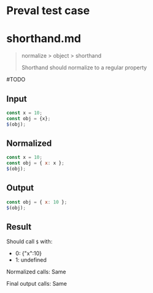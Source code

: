 # Preval test case

# shorthand.md

> normalize > object > shorthand
>
> Shorthand should normalize to a regular property

#TODO

## Input

`````js filename=intro
const x = 10;
const obj = {x};
$(obj);
`````

## Normalized

`````js filename=intro
const x = 10;
const obj = { x: x };
$(obj);
`````

## Output

`````js filename=intro
const obj = { x: 10 };
$(obj);
`````

## Result

Should call `$` with:
 - 0: {"x":10}
 - 1: undefined

Normalized calls: Same

Final output calls: Same

